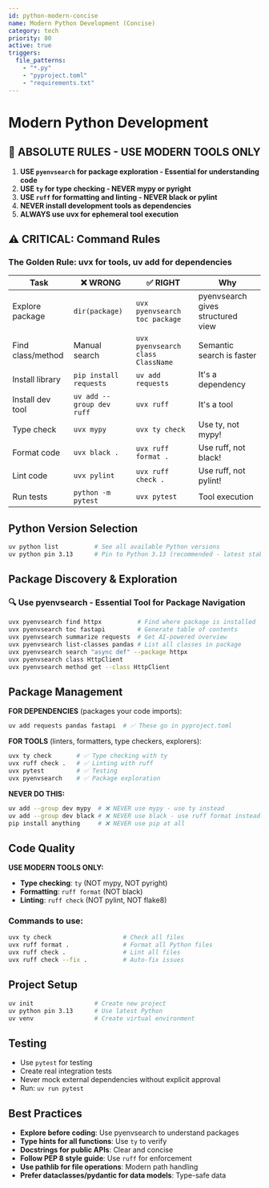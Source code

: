 ```yaml
---
id: python-modern-concise
name: Modern Python Development (Concise)
category: tech
priority: 80
active: true
triggers:
  file_patterns:
    - "*.py"
    - "pyproject.toml"
    - "requirements.txt"
---
```


# Modern Python Development

## 🚨 ABSOLUTE RULES - USE MODERN TOOLS ONLY

1. **USE `pyenvsearch` for package exploration - Essential for understanding code**
2. **USE `ty` for type checking - NEVER mypy or pyright**
3. **USE `ruff` for formatting and linting - NEVER black or pylint**
4. **NEVER install development tools as dependencies**
5. **ALWAYS use uvx for ephemeral tool execution**

## ⚠️ CRITICAL: Command Rules

### The Golden Rule: uvx for tools, uv add for dependencies

| Task | ❌ WRONG | ✅ RIGHT | Why |
|------|----------|----------|-----|
| Explore package | `dir(package)` | `uvx pyenvsearch toc package` | pyenvsearch gives structured view |
| Find class/method | Manual search | `uvx pyenvsearch class ClassName` | Semantic search is faster |
| Install library | `pip install requests` | `uv add requests` | It's a dependency |
| Install dev tool | `uv add --group dev ruff` | `uvx ruff` | It's a tool |
| Type check | `uvx mypy` | `uvx ty check` | Use ty, not mypy! |
| Format code | `uvx black .` | `uvx ruff format .` | Use ruff, not black! |
| Lint code | `uvx pylint` | `uvx ruff check .` | Use ruff, not pylint! |
| Run tests | `python -m pytest` | `uvx pytest` | Tool execution |

## Python Version Selection
```bash
uv python list          # See all available Python versions
uv python pin 3.13      # Pin to Python 3.13 (recommended - latest stable)
```

## Package Discovery & Exploration

### 🔍 Use pyenvsearch - Essential Tool for Package Navigation
```bash
uvx pyenvsearch find httpx          # Find where package is installed
uvx pyenvsearch toc fastapi         # Generate table of contents
uvx pyenvsearch summarize requests  # Get AI-powered overview
uvx pyenvsearch list-classes pandas # List all classes in package
uvx pyenvsearch search "async def" --package httpx
uvx pyenvsearch class HttpClient
uvx pyenvsearch method get --class HttpClient
```

## Package Management

**FOR DEPENDENCIES** (packages your code imports):
```bash
uv add requests pandas fastapi  # ✅ These go in pyproject.toml
```

**FOR TOOLS** (linters, formatters, type checkers, explorers):
```bash
uvx ty check       # ✅ Type checking with ty
uvx ruff check .   # ✅ Linting with ruff
uvx pytest         # ✅ Testing
uvx pyenvsearch    # ✅ Package exploration
```

**NEVER DO THIS:**
```bash
uv add --group dev mypy  # ❌ NEVER use mypy - use ty instead
uv add --group dev black # ❌ NEVER use black - use ruff format instead
pip install anything     # ❌ NEVER use pip at all
```

## Code Quality

**USE MODERN TOOLS ONLY:**
- **Type checking**: `ty` (NOT mypy, NOT pyright)
- **Formatting**: `ruff format` (NOT black)
- **Linting**: `ruff check` (NOT pylint, NOT flake8)

### Commands to use:
```bash
uvx ty check                    # Check all files
uvx ruff format .               # Format all Python files
uvx ruff check .                # Lint all files
uvx ruff check --fix .          # Auto-fix issues
```

## Project Setup
```bash
uv init                 # Create new project
uv python pin 3.13      # Use latest Python
uv venv                 # Create virtual environment
```

## Testing
- Use `pytest` for testing
- Create real integration tests
- Never mock external dependencies without explicit approval
- Run: `uv run pytest`

## Best Practices
- **Explore before coding**: Use pyenvsearch to understand packages
- **Type hints for all functions**: Use `ty` to verify
- **Docstrings for public APIs**: Clear and concise
- **Follow PEP 8 style guide**: Use `ruff` for enforcement
- **Use pathlib for file operations**: Modern path handling
- **Prefer dataclasses/pydantic for data models**: Type-safe data